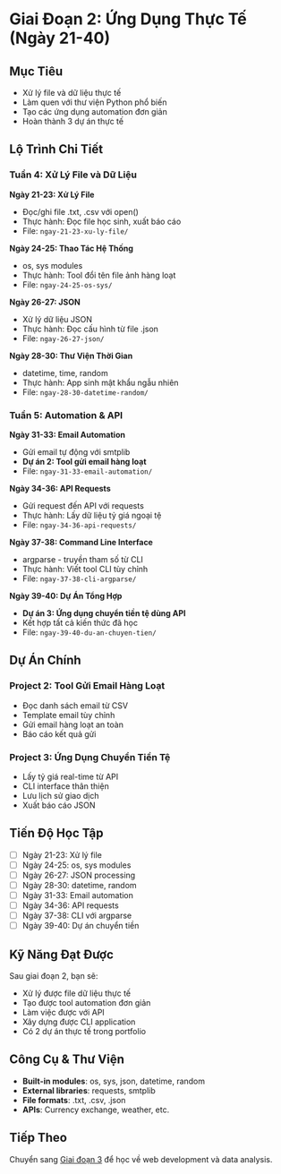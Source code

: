 # Giai Đoạn 2: Ứng Dụng Thực Tế (Ngày 21-40)

## Mục Tiêu
- Xử lý file và dữ liệu thực tế
- Làm quen với thư viện Python phổ biến
- Tạo các ứng dụng automation đơn giản
- Hoàn thành 3 dự án thực tế

## Lộ Trình Chi Tiết

### Tuần 4: Xử Lý File và Dữ Liệu

**Ngày 21-23: Xử Lý File**
- Đọc/ghi file .txt, .csv với open()
- Thực hành: Đọc file học sinh, xuất báo cáo
- File: `ngay-21-23-xu-ly-file/`

**Ngày 24-25: Thao Tác Hệ Thống**
- os, sys modules
- Thực hành: Tool đổi tên file ảnh hàng loạt
- File: `ngay-24-25-os-sys/`

**Ngày 26-27: JSON**
- Xử lý dữ liệu JSON
- Thực hành: Đọc cấu hình từ file .json
- File: `ngay-26-27-json/`

**Ngày 28-30: Thư Viện Thời Gian**
- datetime, time, random
- Thực hành: App sinh mật khẩu ngẫu nhiên
- File: `ngay-28-30-datetime-random/`

### Tuần 5: Automation & API

**Ngày 31-33: Email Automation**
- Gửi email tự động với smtplib
- **Dự án 2: Tool gửi email hàng loạt**
- File: `ngay-31-33-email-automation/`

**Ngày 34-36: API Requests**
- Gửi request đến API với requests
- Thực hành: Lấy dữ liệu tỷ giá ngoại tệ
- File: `ngay-34-36-api-requests/`

**Ngày 37-38: Command Line Interface**
- argparse - truyền tham số từ CLI
- Thực hành: Viết tool CLI tùy chỉnh
- File: `ngay-37-38-cli-argparse/`

**Ngày 39-40: Dự Án Tổng Hợp**
- **Dự án 3: Ứng dụng chuyển tiền tệ dùng API**
- Kết hợp tất cả kiến thức đã học
- File: `ngay-39-40-du-an-chuyen-tien/`

## Dự Án Chính

### Project 2: Tool Gửi Email Hàng Loạt
- Đọc danh sách email từ CSV
- Template email tùy chỉnh
- Gửi email hàng loạt an toàn
- Báo cáo kết quả gửi

### Project 3: Ứng Dụng Chuyển Tiền Tệ
- Lấy tỷ giá real-time từ API
- CLI interface thân thiện
- Lưu lịch sử giao dịch
- Xuất báo cáo JSON

## Tiến Độ Học Tập

- [ ] Ngày 21-23: Xử lý file
- [ ] Ngày 24-25: os, sys modules
- [ ] Ngày 26-27: JSON processing
- [ ] Ngày 28-30: datetime, random
- [ ] Ngày 31-33: Email automation
- [ ] Ngày 34-36: API requests
- [ ] Ngày 37-38: CLI với argparse
- [ ] Ngày 39-40: Dự án chuyển tiền

## Kỹ Năng Đạt Được

Sau giai đoạn 2, bạn sẽ:
- Xử lý được file dữ liệu thực tế
- Tạo được tool automation đơn giản
- Làm việc được với API
- Xây dựng được CLI application
- Có 2 dự án thực tế trong portfolio

## Công Cụ & Thư Viện

- **Built-in modules**: os, sys, json, datetime, random
- **External libraries**: requests, smtplib
- **File formats**: .txt, .csv, .json
- **APIs**: Currency exchange, weather, etc.

## Tiếp Theo

Chuyển sang [Giai đoạn 3](../giai-doan-3-thuc-te/) để học về web development và data analysis. 